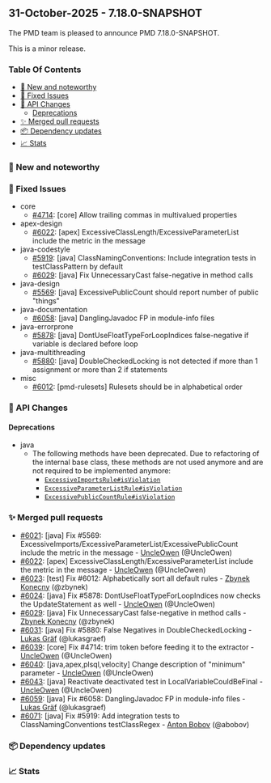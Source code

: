 


## 31-October-2025 - 7.18.0-SNAPSHOT

The PMD team is pleased to announce PMD 7.18.0-SNAPSHOT.

This is a minor release.

### Table Of Contents

* [🚀 New and noteworthy](#new-and-noteworthy)
* [🐛 Fixed Issues](#fixed-issues)
* [🚨 API Changes](#api-changes)
    * [Deprecations](#deprecations)
* [✨ Merged pull requests](#merged-pull-requests)
* [📦 Dependency updates](#dependency-updates)
* [📈 Stats](#stats)

### 🚀 New and noteworthy

### 🐛 Fixed Issues
* core
  * [#4714](https://github.com/pmd/pmd/issues/4714): \[core] Allow trailing commas in multivalued properties
* apex-design
  * [#6022](https://github.com/pmd/pmd/issues/6022): \[apex] ExcessiveClassLength/ExcessiveParameterList include the metric in the message
* java-codestyle
  * [#5919](https://github.com/pmd/pmd/issues/5919): \[java] ClassNamingConventions: Include integration tests in testClassPattern by default
  * [#6029](https://github.com/pmd/pmd/issues/6029): \[java] Fix UnnecessaryCast false-negative in method calls
* java-design
  * [#5569](https://github.com/pmd/pmd/issues/5569): \[java] ExcessivePublicCount should report number of public "things"
* java-documentation
  * [#6058](https://github.com/pmd/pmd/issues/6058): \[java] DanglingJavadoc FP in module-info files
* java-errorprone
  * [#5878](https://github.com/pmd/pmd/issues/5878): \[java] DontUseFloatTypeForLoopIndices false-negative if variable is declared before loop
* java-multithreading
  * [#5880](https://github.com/pmd/pmd/issues/5880): \[java] DoubleCheckedLocking is not detected if more than 1 assignment or more than 2 if statements
* misc
  * [#6012](https://github.com/pmd/pmd/issues/6012): \[pmd-rulesets] Rulesets should be in alphabetical order

### 🚨 API Changes

#### Deprecations
* java
  * The following methods have been deprecated. Due to refactoring of the internal base class, these methods are not
    used anymore and are not required to be implemented anymore:
    * <a href="https://docs.pmd-code.org/apidocs/pmd-java/7.18.0-SNAPSHOT/net/sourceforge/pmd/lang/java/rule/design/ExcessiveImportsRule.html#isViolation(net.sourceforge.pmd.lang.java.ast.ASTCompilationUnit,int)"><code>ExcessiveImportsRule#isViolation</code></a>
    * <a href="https://docs.pmd-code.org/apidocs/pmd-java/7.18.0-SNAPSHOT/net/sourceforge/pmd/lang/java/rule/design/ExcessiveParameterListRule.html#isViolation(net.sourceforge.pmd.lang.java.ast.ASTFormalParameters,int)"><code>ExcessiveParameterListRule#isViolation</code></a>
    * <a href="https://docs.pmd-code.org/apidocs/pmd-java/7.18.0-SNAPSHOT/net/sourceforge/pmd/lang/java/rule/design/ExcessivePublicCountRule.html#isViolation(net.sourceforge.pmd.lang.java.ast.ASTTypeDeclaration,int)"><code>ExcessivePublicCountRule#isViolation</code></a>

### ✨ Merged pull requests
<!-- content will be automatically generated, see /do-release.sh -->
* [#6021](https://github.com/pmd/pmd/pull/6021): \[java] Fix #5569: ExcessiveImports/ExcessiveParameterList/ExcessivePublicCount include the metric in the message - [UncleOwen](https://github.com/UncleOwen) (@UncleOwen)
* [#6022](https://github.com/pmd/pmd/pull/6022): \[apex] ExcessiveClassLength/ExcessiveParameterList include the metric in the message - [UncleOwen](https://github.com/UncleOwen) (@UncleOwen)
* [#6023](https://github.com/pmd/pmd/pull/6023): \[test] Fix #6012: Alphabetically sort all default rules - [Zbynek Konecny](https://github.com/zbynek) (@zbynek)
* [#6024](https://github.com/pmd/pmd/pull/6024): \[java] Fix #5878: DontUseFloatTypeForLoopIndices now checks the UpdateStatement as well - [UncleOwen](https://github.com/UncleOwen) (@UncleOwen)
* [#6029](https://github.com/pmd/pmd/pull/6029): \[java] Fix UnnecessaryCast false-negative in method calls - [Zbynek Konecny](https://github.com/zbynek) (@zbynek)
* [#6031](https://github.com/pmd/pmd/pull/6031): \[java] Fix #5880: False Negatives in DoubleCheckedLocking - [Lukas Gräf](https://github.com/lukasgraef) (@lukasgraef)
* [#6039](https://github.com/pmd/pmd/pull/6039): \[core] Fix #4714: trim token before feeding it to the extractor - [UncleOwen](https://github.com/UncleOwen) (@UncleOwen)
* [#6040](https://github.com/pmd/pmd/pull/6040): \[java,apex,plsql,velocity] Change description of "minimum" parameter - [UncleOwen](https://github.com/UncleOwen) (@UncleOwen)
* [#6043](https://github.com/pmd/pmd/pull/6043): \[java] Reactivate deactivated test in LocalVariableCouldBeFinal - [UncleOwen](https://github.com/UncleOwen) (@UncleOwen)
* [#6059](https://github.com/pmd/pmd/pull/6059): \[java] Fix #6058: DanglingJavadoc FP in module-info files - [Lukas Gräf](https://github.com/lukasgraef) (@lukasgraef)
* [#6071](https://github.com/pmd/pmd/pull/6071): \[java] Fix #5919: Add integration tests to ClassNamingConventions testClassRegex - [Anton Bobov](https://github.com/abobov) (@abobov)

### 📦 Dependency updates
<!-- content will be automatically generated, see /do-release.sh -->

### 📈 Stats
<!-- content will be automatically generated, see /do-release.sh -->



